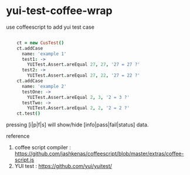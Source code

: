 # yui-test-coffee-wrap
use coffeescript to add yui test case

```coffeescript

    ct = new CusTest()
    ct.addCase
      name: 'example 1'
      test1: ->
        YUITest.Assert.areEqual 27, 27, '27 = 27 ?'
      test2: ->
        YUITest.Assert.areEqual 27, 22, '27 = 22 ?'
    ct.addCase
      name: 'example 2'
      testOne: ->
        YUITest.Assert.areEqual 2, 3, '2 = 3 ?'
      testTwo: ->
        YUITest.Assert.areEqual 2, 2, '2 = 2 ?'
    ct.test()

```


pressing [i|p|f|s] will show/hide [info|pass|fail|status] data.

reference
1. coffee script compiler : https://github.com/jashkenas/coffeescript/blob/master/extras/coffee-script.js
2. YUI test : https://github.com/yui/yuitest/
